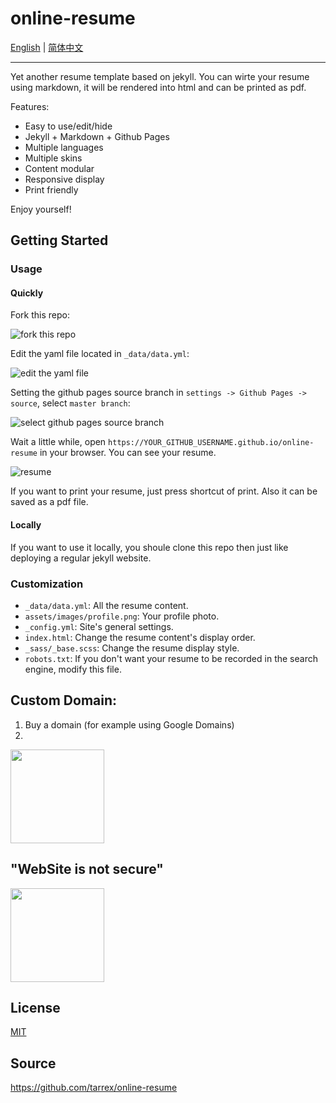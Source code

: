 # online-resume

[English](README.md) | [简体中文](README_CN.md)

---

Yet another resume template based on jekyll. You can wirte your resume using markdown, it will be rendered into html and can be printed as pdf.

Features:

+ Easy to use/edit/hide
+ Jekyll + Markdown + Github Pages
+ Multiple languages
+ Multiple skins
+ Content modular
+ Responsive display
+ Print friendly

Enjoy yourself!

## Getting Started

### Usage

#### Quickly

Fork this repo:

![](./assets/images/fork.png "fork this repo")

Edit the yaml file located in `_data/data.yml`:

![](./assets/images/edit.png "edit the yaml file")

Setting the github pages source branch in `settings -> Github Pages -> source`, select `master branch`:

![](./assets/images/source.png "select github pages source branch")

Wait a little while, open `https://YOUR_GITHUB_USERNAME.github.io/online-resume` in your browser. You can see your resume.

![](./assets/images/resume.png "resume")

If you want to print your resume, just press shortcut of print. Also it can be saved as a pdf file.

#### Locally

If you want to use it locally, you shoule clone this repo then just like deploying a regular jekyll website.

### Customization

+ `_data/data.yml`: All the resume content.
+ `assets/images/profile.png`: Your profile photo.
+ `_config.yml`: Site's general settings.
+ `index.html`: Change the resume content's display order.
+ `_sass/_base.scss`: Change the resume display style.
+ `robots.txt`: If you don't want your resume to be recorded in the search engine, modify this file.

## Custom Domain:
1. Buy a domain (for example using Google Domains)
2. 
<img src="https://i.ibb.co/PN3m2D3/Screen-Shot-2019-11-03-at-15-30-58.png" width="150">


## "WebSite is not secure"
<img src="https://i.ibb.co/MB4V80W/Screen-Shot-2019-11-03-at-15-52-41.png" width="150">

## License

[MIT](https://choosealicense.com/licenses/mit/)

## Source

https://github.com/tarrex/online-resume
